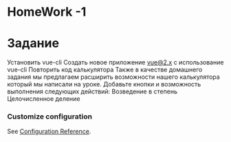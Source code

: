 # HomeWork -1 

# Задание
Установить vue-cli
Создать новое приложение vue@2.x c использование vue-cli
Повторить код калькулятора
Также в качестве домашнего задания мы предлагаем расширить возможности нашего калькулятора который мы написали на уроке. Добавьте кнопки и возможность выполнения следующих действий:
Возведение в степень
Целочисленное деление
### Customize configuration
See [Configuration Reference](https://cli.vuejs.org/config/).
